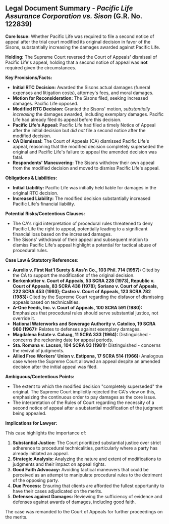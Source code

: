 ## Legal Document Summary - *Pacific Life Assurance Corporation vs. Sison* (G.R. No. 122839)

**Core Issue:** Whether Pacific Life was required to file a second notice of appeal after the trial court modified its original decision in favor of the Sisons, substantially increasing the damages awarded against Pacific Life.

**Holding:** The Supreme Court reversed the Court of Appeals' dismissal of Pacific Life's appeal, holding that a second notice of appeal was **not** required given the circumstances.

**Key Provisions/Facts:**

*   **Initial RTC Decision:** Awarded the Sisons actual damages (funeral expenses and litigation costs), attorney's fees, and moral damages.
*   **Motion for Reconsideration:** The Sisons filed, seeking increased damages. Pacific Life opposed.
*   **Modified RTC Decision:** Granted the Sisons' motion, *substantially increasing* the damages awarded, including exemplary damages. Pacific Life had already filed its appeal before this decision.
*   **Pacific Life's Appeal:** Pacific Life had filed a timely Notice of Appeal after the initial decision but *did not* file a second notice after the modified decision.
*   **CA Dismissal:** The Court of Appeals (CA) dismissed Pacific Life's appeal, reasoning that the modified decision completely superseded the original and Pacific Life's failure to appeal the amended decision was fatal.
*   **Respondents' Maneuvering:** The Sisons withdrew their own appeal from the modified decision and moved to dismiss Pacific Life's appeal.

**Obligations & Liabilities:**

*   **Initial Liability:** Pacific Life was initially held liable for damages in the original RTC decision.
*   **Increased Liability:** The modified decision substantially increased Pacific Life's financial liability.

**Potential Risks/Contentious Clauses:**

*   The CA's rigid interpretation of procedural rules threatened to deny Pacific Life the right to appeal, potentially leading to a significant financial loss based on the increased damages.
*   The Sisons' withdrawal of their appeal and subsequent motion to dismiss Pacific Life's appeal highlight a potential for tactical abuse of procedural rules.

**Case Law & Statutory References:**

*   **Aurelio v. First Nat’l Surety & Ass’n Co., 103 Phil. 714 (1957):** Cited by the CA to support the modification of the original decision.
*   **Berkenkotter v. Court of Appeals, 53 SCRA 228 (1973), Republic v. Court of Appeals, 83 SCRA 438 (1978); Soriano v. Court of Appeals, 222 SCRA 453 (1993); Castro v. Court of Appeals, 123 SCRA 782 (1983):** Cited by the Supreme Court regarding the disfavor of dismissing appeals based on technicalities.
*   **A-One Feeds, Inc. v. Court of Appeals, 100 SCRA 591 (1980):** Emphasizes that procedural rules should serve substantial justice, not override it.
*   **National Waterworks and Sewerage Authority v. Catolico, 19 SCRA 980 (1967):** Relates to defenses against exemplary damages.
*   **Magdalena Estate v. Caluag, 11 SCRA 333 (1964):** Distinguished - concerns the reckoning date for appeal periods.
*   **Sta. Romana v. Lacson, 104 SCRA 93 (1981):** Distinguished - concerns the revival of judgments.
*   **Allied Free Workers’ Union v. Estipona, 17 SCRA 514 (1966):** Analogous case where the Supreme Court allowed an appeal despite an amended decision after the initial appeal was filed.

**Ambiguous/Contentious Points:**

*   The extent to which the modified decision "completely superseded" the original.  The Supreme Court implicitly rejected the CA's view on this, emphasizing the continuous order to pay damages as the core issue.
*   The interpretation of the Rules of Court regarding the necessity of a second notice of appeal after a substantial modification of the judgment being appealed.

**Implications for Lawyer:**

This case highlights the importance of:

1.  **Substantial Justice:** The Court prioritized substantial justice over strict adherence to procedural technicalities, particularly where a party has already initiated an appeal.
2.  **Strategic Analysis:** Analyzing the nature and extent of modifications to judgments and their impact on appeal rights.
3.  **Good Faith Advocacy:** Avoiding tactical maneuvers that could be perceived as an attempt to manipulate procedural rules to the detriment of the opposing party.
4.  **Due Process:** Ensuring that clients are afforded the fullest opportunity to have their cases adjudicated on the merits.
5.  **Defenses against Damages:** Reviewing the sufficiency of evidence and defenses against awards of damages, including good faith.

The case was remanded to the Court of Appeals for further proceedings on the merits.
